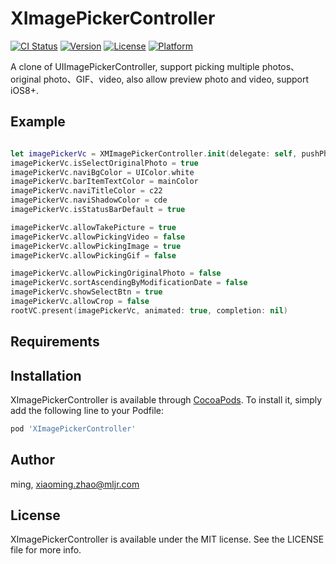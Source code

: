 # XImagePickerController

[![CI Status](http://img.shields.io/travis/ming/XImagePickerController.svg?style=flat)](https://travis-ci.org/ming/XImagePickerController)
[![Version](https://img.shields.io/cocoapods/v/XImagePickerController.svg?style=flat)](http://cocoapods.org/pods/XImagePickerController)
[![License](https://img.shields.io/cocoapods/l/XImagePickerController.svg?style=flat)](http://cocoapods.org/pods/XImagePickerController)
[![Platform](https://img.shields.io/cocoapods/p/XImagePickerController.svg?style=flat)](http://cocoapods.org/pods/XImagePickerController)

 A clone of UIImagePickerController, support picking multiple photos、original photo、GIF、video, also allow preview photo and video, support iOS8+.

## Example
```swift

let imagePickerVc = XMImagePickerController.init(delegate: self, pushPhotoPickerVc: true, maxImagesCount: maxCount, columnNumber: 3)
imagePickerVc.isSelectOriginalPhoto = true
imagePickerVc.naviBgColor = UIColor.white
imagePickerVc.barItemTextColor = mainColor
imagePickerVc.naviTitleColor = c22
imagePickerVc.naviShadowColor = cde
imagePickerVc.isStatusBarDefault = true

imagePickerVc.allowTakePicture = true
imagePickerVc.allowPickingVideo = false
imagePickerVc.allowPickingImage = true
imagePickerVc.allowPickingGif = false

imagePickerVc.allowPickingOriginalPhoto = false
imagePickerVc.sortAscendingByModificationDate = false
imagePickerVc.showSelectBtn = true
imagePickerVc.allowCrop = false
rootVC.present(imagePickerVc, animated: true, completion: nil)
```
## Requirements

## Installation

XImagePickerController is available through [CocoaPods](http://cocoapods.org). To install
it, simply add the following line to your Podfile:

```ruby
pod 'XImagePickerController'
```

## Author

ming, xiaoming.zhao@mljr.com

## License

XImagePickerController is available under the MIT license. See the LICENSE file for more info.
